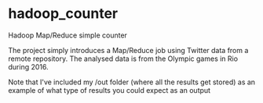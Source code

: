 # hadoop_counter
Hadoop Map/Reduce simple counter

The project simply introduces a Map/Reduce job using Twitter data from a remote repository.
The analysed data is from the Olympic games in Rio during 2016.

Note that I've included my /out folder (where all the results get stored) as an example of what type of results you could expect as an output
